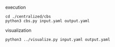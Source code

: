 execution
```
cd ./centralized/cbs
python3 cbs.py input.yaml output.yaml
```

visualization
```
python3 ../visualize.py input.yaml output.yaml
```